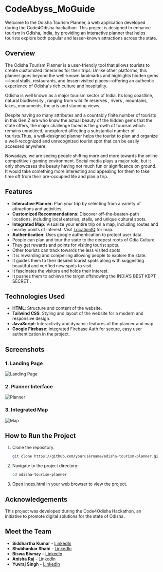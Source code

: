 # CodeAbyss_MoGuide

Welcome to the Odisha Tourism Planner, a web application developed during the Code4Odisha hackathon. This project is designed to enhance tourism in Odisha, India, by providing an interactive planner that helps tourists explore both popular and lesser-known attractions across the state.

## Overview

The Odisha Tourism Planner is a user-friendly tool that allows tourists to create customized itineraries for their trips. Unlike other platforms, this planner goes beyond the well-known landmarks and highlights hidden gems—local stalls, restaurants, and lesser-visited places—offering an authentic experience of Odisha's rich culture and hospitality.


 Odisha is well known as a major tourism sector of India. Its long coastline, natural biodiversity , ranging from wildlife reserves , rivers , mountains, lakes,  monuments, the arts and stunning views.

 Despite having so many attributes and a countably finite number of tourists in this Gen Z era who know the actual beauty of the hidden gems that the state offers, the major challenge faced is the growth of tourism which remains unnoticed, unexplored affecting a substantial number of tourists.Thus, a well-designed planner helps the tourist to plan and organize a well-recognized and unrecognized tourist spot that can be easily accessed anywhere. 

Nowadays, we are seeing people shifting more and more towards the online competitive / gaming environment. Social media plays a major role, but it only showcases the beauty having not much fun or significance on ground. It would take something more interesting and appealing for them to take time off from their pre-occupied life and plan a trip. 

## Features

- **Interactive Planner**: Plan your trip by selecting from a variety of attractions and activities.
- **Customized Recommendations**: Discover off-the-beaten-path locations, including local eateries, stalls, and unique cultural spots.
- **Integrated Map**: Visualize your entire trip on a map, including routes and nearby points of interest. Visit [LocationIQ](https://my.locationiq.com/dashboard/) for map.
- **Authentication**: Uses google authentication to protect user data.
- People can plan and tour the state to the deepest roots of Odia Culture.
- They get rewards and points for visiting tourist spots.
- Other tourists can track towards the less visited spots.
- It is rewarding and compelling allowing people to explore the state.
- It guides them to their desired tourist spots along with suggesting beautiful and verified new spots to visit.
- It fascinates the visitors and holds their interest.
- It pushes them to achieve the target offshowing the INDIA’S BEST KEPT SECRET .

## Technologies Used

- **HTML**: Structure and content of the website.
- **Tailwind CSS**: Styling and layout of the website for a modern and responsive design.
- **JavaScript**: Interactivity and dynamic features of the planner and map.
- **Google Firebase**: Integrated Firebase Auth for secure, easy user authentication in the project.

## Screenshots

### 1. Landing Page
![Landing Page](path/to/landing_page_image.png)

### 2. Planner Interface
![Planner](path/to/planner_interface_image.png)

### 3. Integrated Map
![Map](path/to/map_image.png)

## How to Run the Project

1. Clone the repository:
   ```bash
   git clone https://github.com/yourusername/odisha-tourism-planner.git

2. Navigate to the project directory:
   ```bash
   cd odisha-tourism-planner

3. Open index.html in your web browser to view the project.

## Acknowledgements

This project was developed during the Code4Odisha Hackathon, an initiative to promote digital solutions for the state of Odisha.

## Meet the Team

- **Siddhartha Kumar** - [LinkedIn](https://www.linkedin.com/in/siddhartha-kumar-748751223/)
- **Shubhankar Shahi** - [LinkedIn](https://www.linkedin.com/in/shubhankar-shahi-20b588237/)
- **Biswa Bismay** - [LinkedIn](https://www.linkedin.com/in/biswabismay/)
- **Anisha Raj** - [LinkedIn](https://www.linkedin.com/in/anishaah/)
- **Yuvraj Singh** - [LinkedIn](https://www.linkedin.com/in/yuvraj229/)
```